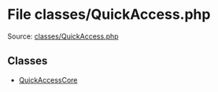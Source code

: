 File classes/QuickAccess.php
=========

Source: [classes/QuickAccess.php](https://github.com/PrestaShop/PrestaShop/blob/1.6.0.10/classes/QuickAccess.php)


Classes
-------

* [QuickAccessCore](class.QuickAccessCore.md)

